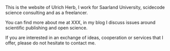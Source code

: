 This is the website of Ulrich Herb, I work for Saarland University, scidecode science consulting and as a freelancer. 

You can find more about me at XXX, in my blog I discuss issues around scientific publishing and open science. 

If you are interested in an exchange of ideas, cooperation or services that I offer, please do not hesitate to contact me.

